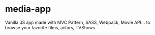 # media-app
Vanilla JS app made with MVC Pattern, SASS, Webpack, Movie API... to browse your favorite films, actors, TVShows
